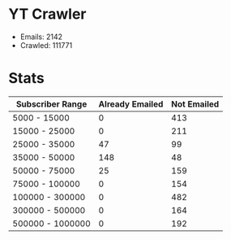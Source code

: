 # YT Crawler
- Emails: 2142
- Crawled: 111771

# Stats
| Subscriber Range  | Already Emailed | Not Emailed |
|-------|-------|-------|
| 5000 - 15000 | 0 | 413 |
| 15000 - 25000 | 0 | 211 |
| 25000 - 35000 | 47 | 99 |
| 35000 - 50000 | 148 | 48 |
| 50000 - 75000 | 25 | 159 |
| 75000 - 100000 | 0 | 154 |
| 100000 - 300000 | 0 | 482 |
| 300000 - 500000 | 0 | 164 |
| 500000 - 1000000 | 0 | 192 |
